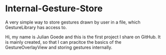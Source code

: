 # Internal-Gesture-Store
A very simple way to store gestures drawn by
user in a file, which GestureLibrary has access to.

Hi,
my name is Julian Goede and this is the first project I share on GitHub. It is mainly created, so that I can pracitce
the basics of the GestureOverlayView and storing gestures internally.
